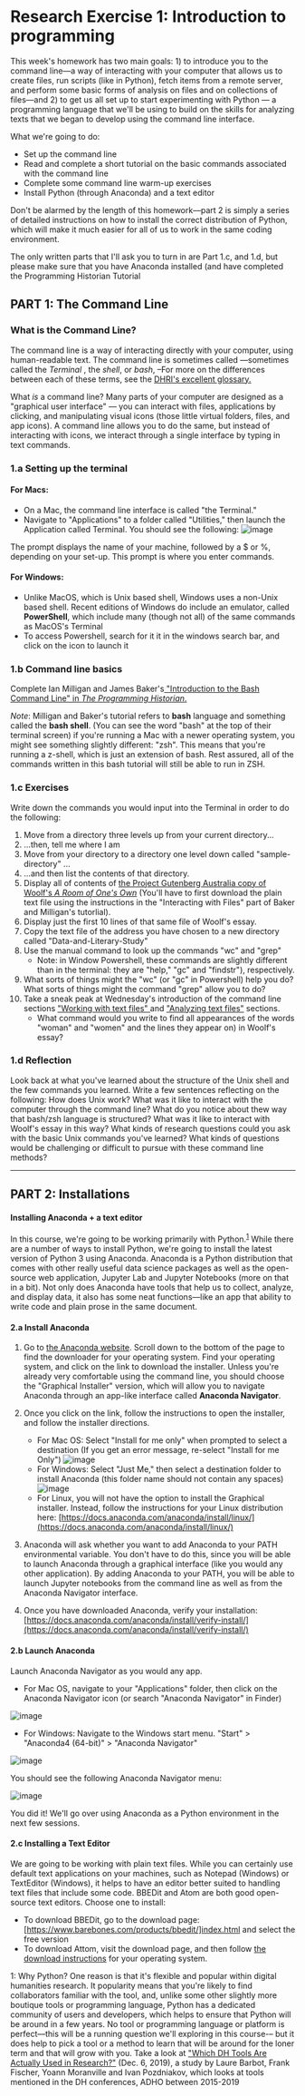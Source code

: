 # Research Exercise 1: Introduction to programming

This week's homework has two main goals: 1) to introduce you to the command line––a way of interacting with your computer that allows us to create files, run scripts (like in Python), fetch items from a remote server,  and perform some basic forms of analysis on files and on collections of files––and 2) to get us all set up to start experimenting with Python –– a programming language that we'll be using to build on the skills for analyzing texts that we began to develop using the command line interface.  


What we're going to do:

- Set up the command line
- Read and complete a short tutorial on the basic commands associated with the command line
- Complete some command line warm-up exercises 
- Install Python (through Anaconda) and a text editor 


Don't be alarmed by the length of this homework––part 2 is simply a series of detailed instructions on how to install the correct distribution of Python, which will make it much easier for all of us to work in the same coding environment.  

The only written parts that I'll ask you to turn in are Part 1.c, and 1.d, but please make sure that you have Anaconda installed (and have completed the Programming Historian Tutorial

## PART 1: The Command Line

### What is the Command Line? 

The command line is a  way of interacting directly with your computer, using human-readable text. The command line is sometimes called ––sometimes called the *Terminal* , the *shell*, or *bash*, –For more on the differences between each of these terms, see the [DHRI's excellent glossary.](https://github.com/DHRI-Curriculum/glossary/blob/v2.0/terms/command-line.md)

What *is* a command line? Many parts of your computer are designed as a "graphical user interface" –– you can interact with files, applications by clicking, and manipulating visual icons (those little virtual folders, files, and app icons). A command line allows you to do the same, but instead of interacting with icons, we interact through a single interface by typing in text commands.


### 1.a Setting up the terminal


#### For Macs:

- On a Mac, the command line interface is called "the Terminal." 
- Navigate to "Applications" to a folder called "Utilities," then launch the Application called Terminal.  You should see the following:
![image](images/Mac-terminal.png)

The prompt displays the name of your machine, followed by a $ or %, depending on your set-up. This prompt is where you enter commands.

#### For Windows:

- Unlike MacOS, which is Unix based shell, Windows uses a non-Unix based shell. Recent editions of Windows do include an emulator, called **PowerShell**, which include many (though not all) of the same commands as MacOS's Terminal
- To access Powershell, search for it it in the windows search bar, and click on the icon to launch it


### 1.b Command line basics

Complete Ian Milligan and James Baker's[ "Introduction to the Bash Command Line" in *The Programming Historian*.](https://programminghistorian.org/en/lessons/intro-to-bash)

*Note*: Milligan and Baker's tutorial refers to **bash** language and something called the **bash shell**. (You can see the word "bash" at the top of their terminal screen) if you're running a Mac with a newer operating system, you might see something slightly different: "zsh". This means that you're running a z-shell, which is just an extension of bash. Rest assured, all of the commands written in this bash tutorial will still be able to run in ZSH.

### 1.c Exercises

Write down the commands you would input into the Terminal in order to do the following:

1. Move from a directory three levels up from your current directory...
2. ...then, tell me where I am
3. Move from your directory to a directory one level down called "sample-directory" ...
4. ...and then list the contents of that directory.
5. Display all of contents of [the Project Gutenberg Australia copy of Woolf's *A Room of One's Own*](https://gutenberg.net.au/ebooks02/0200791.txt) (You'll have to first download the plain text file using the instructions in the "Interacting with Files" part of Baker and Milligan's tutorlial).
6. Display just the first 10 lines of that same file of Woolf's essay.
7. Copy the text file of the address you have chosen to a new directory called "Data-and-Literary-Study" 
8. Use the manual command to look up the commands "wc" and "grep"  
	- Note:  in Window Powershell, these commands are slightly different than in the terminal: they are "help,"  "gc" and "findstr"), respectively.
9. What sorts of things might the "wc" (or "gc" in Powershell) help you do? What sorts of things might the command "grep" allow you to do?
10. Take a sneak peak at Wednesday's introduction of the command line sections ["Working with text files" ](https://github.com/sceckert/Data-and-Literary-Study-Spring20221/blob/main/_week1/command-line-cheat-sheet.md) and ["Analyzing text files"]() sections.  
	- What command would you write to find all appearances of the words  "woman" and "women" and the lines they appear on) in Woolf's essay?

### 1.d Reflection

Look back at what you've learned about the structure of the Unix shell and the few commands you learned. Write a few sentences reflecting on the following: How does Unix work? What was it like to interact with the computer through the command line? What do you notice about thew way that bash/zsh language is structured? What was it like to interact with Woolf's essay in this way? What kinds of research questions could you ask with the basic Unix commands you've learned? What kinds of questions would be challenging or difficult to pursue with these command line methods?

---


## PART 2: Installations  

#### Installing Anaconda + a text editor

In this course, we're going to be working primarily with Python.<sup>[1](#myfootnote1)</sup>
 While there are a number of ways to install Python, we're going to install the latest version of Python 3 using Anaconda. Anaconda is a Python distribution that comes with other really useful data science packages as well as the open-source web application, Jupyter Lab and Jupyter Notebooks (more on that in a bit). Not only does Anaconda have tools that help us to collect, analyze, and display data, it also has some neat functions––like an app that ability to write code and plain prose in the same document. 


#### 2.a Install Anaconda


1. Go to [the Anaconda website](https://www.anaconda.com/products/individual). Scroll down to the bottom of the page to find the downloader for your operating system. Find your operating system, and click on the link to download the installer. Unless you're already very comfortable using the command line, you should choose the "Graphical Installer" version, which will allow you to navigate Anaconda through an app-like interface called **Anaconda Navigator**.  

2. Once you click on the link, follow the instructions to open the installer, and follow the installer directions. 
	- For Mac OS: Select "Install for me only" when prompted to select a destination (If you get an error message, re-select "Install for me Only") ![image](images/osx-install-type.png)
	- For Windows: Select "Just Me," then select a destination folder to install Anaconda (this folder name should not contain any spaces) ![image](images/win-install-destination.png)
	- For Linux, you will not have the option to install the Graphical installer. Instead, follow the instructions for your Linux distribution here: [https://docs.anaconda.com/anaconda/install/linux/](https://docs.anaconda.com/anaconda/install/linux/)

3. Anaconda will ask whether you want to add Anaconda to your PATH environmental variable. You don't have to do this, since you will be able to launch Anaconda through a graphical interface (like you would any other application). By adding Anaconda to your PATH, you will be able to launch Jupyter notebooks from the command line as well as from the Anaconda Navigator interface.

3. Once you have downloaded Anaconda, verify your installation: [https://docs.anaconda.com/anaconda/install/verify-install/](https://docs.anaconda.com/anaconda/install/verify-install/)


#### 2.b Launch Anaconda ####

Launch Anaconda Navigator as you would any app.

- For Mac OS, navigate to your "Applications" folder, then click on the Anaconda Navigator icon (or search "Anaconda Navigator" in Finder)

![image](.../images/mac-menu.png)

- For Windows: Navigate to the Windows start menu. "Start" > "Anaconda4 (64-bit)"  >  "Anaconda Navigator" 

![image](.../images/windows-menu.png)

You should see the following Anaconda Navigator menu:

![image](.../images/anaconda-navigator.png)

You did it! We'll go over using Anaconda as a Python environment in the next few sessions.

#### 2.c Installing a Text Editor 

We are going to be working with plain text files. While you can certainly use default text applications on your machines, such as Notepad (Windows) or TextEditor (Windows), it helps to have an editor better suited to handling text files that include some code. BBEDit and Atom are both good open-source text editors. Choose one to install: 

- To download BBEDit, go to the download page: [https://www.barebones.com/products/bbedit/]index.html and select the free version
- To download Attom, visit the download page, and then follow [the download instructions](https://flight-manual.atom.io/getting-started/sections/installing-atom/) for your operating system.

<a name="myfootnote1">1</a>:  Why Python? One reason is that it's flexible and popular within digital humanities research. It popularity means that you're likely to find collaborators familiar with the tool, and, unlike some other slightly more boutique tools or programming language, Python has a dedicated community of users and developers, which helps to ensure that Python will be around in a few years. No tool or programming language or platform is perfect––this will be a running question we'll exploring in this course-– but it does help to pick a tool or a method to learn that will be around for the loner term and that will grow with you. Take a look at ["Which DH Tools Are Actually Used in Research?"](https://weltliteratur.net/dh-tools-used-in-research/) (Dec. 6, 2019), a study by Laure Barbot, Frank Fischer, Yoann Moranville and Ivan Pozdniakov, which looks at tools mentioned in the DH conferences, ADHO between 2015-2019
